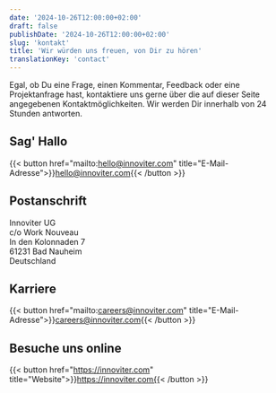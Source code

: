 ```yaml
---
date: '2024-10-26T12:00:00+02:00'
draft: false
publishDate: '2024-10-26T12:00:00+02:00'
slug: 'kontakt'
title: 'Wir würden uns freuen, von Dir zu hören'
translationKey: 'contact'
---
```


Egal, ob Du eine Frage, einen Kommentar, Feedback oder eine Projektanfrage hast, kontaktiere uns gerne über die auf dieser Seite angegebenen Kontaktmöglichkeiten.
Wir werden Dir innerhalb von 24 Stunden antworten.

## Sag&#39; Hallo

{{< button href="mailto:hello@innoviter.com" title="E-Mail-Adresse">}}hello@innoviter.com{{< /button >}}


## Postanschrift

Innoviter UG  
c/o Work Nouveau  
In den Kolonnaden 7  
61231 Bad Nauheim  
Deutschland


## Karriere

{{< button href="mailto:careers@innoviter.com" title="E-Mail-Adresse">}}careers@innoviter.com{{< /button >}}


## Besuche uns online

{{< button href="https://innoviter.com" title="Website">}}https://innoviter.com{{< /button >}}

